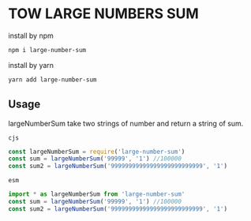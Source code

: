 # TOW LARGE NUMBERS SUM

install by npm

```bash
npm i large-number-sum
```

install by yarn

```bash
yarn add large-number-sum
```

## Usage

largeNumberSum take two strings of number and return a string of sum.

`cjs`

```js
const largeNumberSum = require('large-number-sum')
const sum = largeNumberSum('99999', '1') //100000
const sum2 = largeNumberSum('99999999999999999999999999', '1')
```

`esm`

```js
import * as largeNumberSum from 'large-number-sum'
const sum = largeNumberSum('99999', '1') //100000
const sum2 = largeNumberSum('99999999999999999999999999', '1')
```

